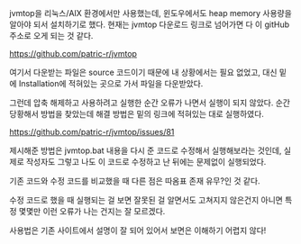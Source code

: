 jvmtop을 리눅스/AIX 환경에서만 사용했는데, 윈도우에서도 heap memory 사용량을 알아야 되서 설치하기로 했다. 현재는 jvmtop 다운로드 링크로 넘어가면 다 이 gitHub 주소로 오게 되는 것 같다.

https://github.com/patric-r/jvmtop

여기서 다운받는 파일은 source 코드이기 때문에 내 상황에서는 필요 없었고, 대신 밑에 Installation에 적혀있는 곳으로 가서 파일을 다운받았다.

그런데 압축 해제하고 사용하려고 실행한 순간 오류가 나면서 실행이 되지 않았다. 순간 당황해서 방법을 찾았는데 해결 방법은 밑의 링크에 적혀있는 대로 실행하였다.

https://github.com/patric-r/jvmtop/issues/81

제시해준 방법은 jvmtop.bat 내용을 다시 준 코드로 수정해서 실행해보라는 것인데, 실제로 작성자도 그렇고 나도 이 코드로 수정하고 난 뒤에는 문제없이 실행되었다.

기존 코드와 수정 코드를 비교했을 때 다른 점은 따옴표 존재 유무?인 것 같다.

수정 코드로 했을 때 실행되는 걸 보면 잘못된 걸 알면서도 고쳐지지 않은건지 아니면 특정 몇몇만 이런 오류가 나는 건지는 잘 모르겠다.

사용법은 기존 사이트에서 설명이 잘 되어 있어서 보면은 이해하기 어렵지 않다!
